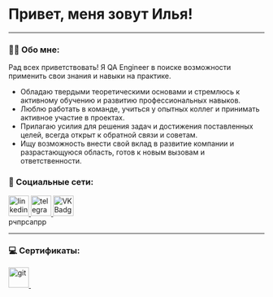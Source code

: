 
# Привет, меня зовут Илья!

---

### :man_technologist: Обо мне:

Рад всех приветствовать!
Я QA Engineer в поиске возможности применить свои знания и навыки на практике. 
- Обладаю твердыми теоретическими основами и стремлюсь к активному обучению и развитию профессиональных навыков. 
- Люблю работать в команде, учиться у опытных коллег и принимать активное участие в проектах. 
- Прилагаю усилия для решения задач и достижения поставленных целей, всегда открыт к обратной связи и советам.
- Ищу возможность внести свой вклад в развитие компании и разрастающуюся область, готов к новым вызовам и ответственности.

### 🤝 Социальные сети:

  <div id="badges">
    <a href="https://www.linkedin.com/in/ilia-kutergin-08aa48283/" target="_blank">
      <img src="https://cdn-icons-png.flaticon.com/512/2504/2504799.png" width="40" height="40" alt="linkedin" />
    </a>
    <a href="https://t.me/CaP_iLia" target="_blank">
      <img src="https://cdn-icons-png.flaticon.com/512/2111/2111646.png" width="40" height="40" alt="telegram group" />
    </a>
    <!--<a href="https://www.youtube.com/channel/UCbORpXVw1JNc0JYFSUqLWXA" target="_blank">
      <img src="https://cdn-icons-png.flaticon.com/512/3670/3670147.png" width="40" height="40" alt="Youtube"/>
    </a> -->
    <a href="https://vk.com/kutergin99" target="_blank">
      <img src="https://cdn-icons-png.flaticon.com/512/145/145813.png" width="40" height="40" alt="VK Badge"/>
    </a>
    <!-- <a href="https://dzen.ru/tehnomaniak" target="_blank">
      <img src="https://upload.wikimedia.org/wikipedia/commons/thumb/a/ab/Yandex_Zen_logo_icon.svg/1024px-Yandex_Zen_logo_icon.svg.png" width="40" height="40" alt="Zen Badge"/>
    </a> -->
  </div>
  рчпрсапрр
  
---

### 💻 Сертификаты:

<div>
 <a href="https://gb.ru/certificates/2465108" target="_blank">
 <img src="https://img.shields.io/badge/%D1%81%D0%B5%D1%80%D1%82%D0%B8%D1%84%D0%B8%D0%BA%D0%B0%D1%82-gitlab" title="git" alt="git" width="40" height="40"/>&nbsp
  </a>
